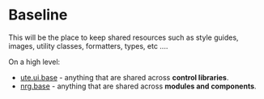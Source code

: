 # Baseline
This will be the place to keep shared resources such as style guides, images, utility classes, formatters, types, etc ....

On a high level:

* [ute.ui.base](ZEBASE_CTRL/src/ute/ui/base/README.md) - anything that are shared across __control libraries__.
* [nrg.base](ZEBASE/src/nrg/base/README.md) - anything that are shared across __modules and components__.
